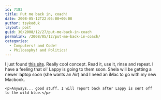 ```yaml
---
id: 7183
title: Put me back in, coach!
date: 2008-05-12T22:05:00+00:00
author: tsykoduk
layout: post
guid: 30/2008/12/27/put-me-back-in-coach
permalink: /2008/05/12/put-me-back-in-coach/
categories:
  - Computers! and Code!
  - Philosophy! and Politics!
---
```

<p>I just found <a href="http://www.secondrotation.com/">this site</a>. Really cool concept. Read it, use it, rinse and repeat. I have a feeling that ol' Lappy is going to them soon. Shela will be getting a newer laptop soon (she wants an Air) and I need an iMac to go with my new Macbook.</p>


	<p>Anyways... good stuff. I will report back after Lappy is sent off to the wild blue.</p>